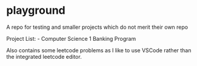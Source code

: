 # playground
A repo for testing and smaller projects which do not merit their own repo

Project List:
    - Computer Science 1
        Banking Program

Also contains some leetcode problems as I like to use VSCode rather than the integrated leetcode editor. 